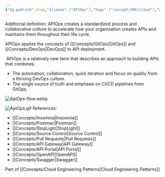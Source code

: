 ```yaml
---
{"dg-publish":true,"aliases":["APIOps"],"tags":["concept/SRE/cloud"],"definition":"APIOps denotes a process that prepares API definitions for deployment. This process is supposed to ensure that the definitions are valid and tested on the base of the API guideline.","ms-learn-url":"https://azure.github.io/apiops/apiops/0-labPrerequisites/","github-url":"https://github.com/Azure/apiops","creation_date":"2024-05-02 16:34","permalink":"/concepts/application-interface-operations/","dgPassFrontmatter":true}
---
```


Additional definition: APIOps creates a standardized process and collaborative culture to accelerate how your organization creates APIs and maintains them throughout their life cycle.

APIOps applies the concepts of [[Concepts/GitOps\|GitOps]] and [[Concepts/DevOps\|DevOps]] to API deployment.

 APIOps is a relatively new term that describes an approach to building APIs that combines:

- The automation, collaboration, quick iteration and focus on quality from a thriving DevOps culture.
- The single source of truth and emphasis on CI/CD pipelines from GitOps.

![ApiOps-flow.webp](/img/user/images/ApiOps-flow.webp)

![ApiOps.gif](/img/user/images/ApiOps.gif)
References:
- [[Concepts/Insomnia\|Insomnia]]
- [[Concepts/Postman\|Postman]]
- [[Concepts/StopLight\|StopLight]]
- [[Concepts/Source Control\|Source Control]]
- [[Concepts/Pull Requests\|Pull Requests]]
- [[Concepts/API Gateway\|API Gateway]]
- [[Concepts/API Portal\|API Portal]]
- [[Concepts/OpenAPI\|OpenAPI]]
- [[Concepts/Swagger\|Swagger]]


Part of [[Concepts/Cloud Engineering Patterns\|Cloud Engineering Patterns]]
